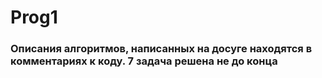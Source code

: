 # Prog1

### Описания алгоритмов, написанных на досуге находятся в комментариях к коду. 7 задача решена не до конца